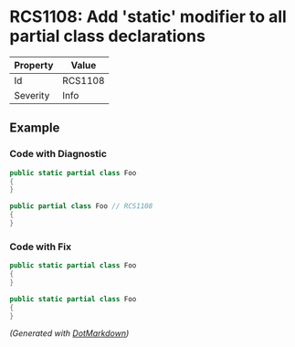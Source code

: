 # RCS1108: Add 'static' modifier to all partial class declarations

| Property | Value   |
| -------- | ------- |
| Id       | RCS1108 |
| Severity | Info    |

## Example

### Code with Diagnostic

```csharp
public static partial class Foo
{
}

public partial class Foo // RCS1108
{
}
```

### Code with Fix

```csharp
public static partial class Foo
{
}

public static partial class Foo
{
}
```


*\(Generated with [DotMarkdown](http://github.com/JosefPihrt/DotMarkdown)\)*